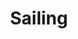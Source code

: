 ---
ee_id: '95'
site: '1'
type: '2'
url: 2010-068-sailing
title: Sailing
year: '2010'
display_year: '2010'
medium: Website
dims:
pitch: "​Fan site for Christopher Cross in Arabic"
ps:
live_url: http://firdos.angelfire.com/
related:
youtube:
related_code:
imgs: chris-cross-2010-068-screenshot-1-database-ih.jpg
subheading:
download:
add_credit:
commission:
layout: things-i-made
---